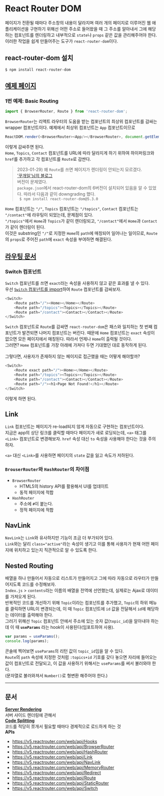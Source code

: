 # React Router DOM
페이지가 전환될 때마다 주소창의 내용이 달라지며 여러 개의 페이지로 이루어진 웹 애플리케이션을 구현하기 위해선 어떤 주소로 들어왔을 때 그 주소를 알아내서 그에 해당하는 컴포넌트를 렌더링하고 내부적으로 `state`나 `props` 같은 값을 관리해주어야 한다. 이러한 작업을 쉽게 만들어주는 도구가 `react-router-dom`이다.

## react-router-dom 설치
```
$ npm install react-router-dom
```
## [예제 페이지](https://v5.reactrouter.com/web/guides/quick-start)

### 1번 예제: Basic Routing
```js
import { BrowserRouter, Route } from 'react-router-dom';
```
`BrowserRouter`는 리액트 라우터의 도움을 받는 컴포넌트의 최상위 컴포넌트를 감싸는 wrapper 컴포넌트이다. 예제에서 최상위 컴포넌트는 `App` 컴포넌트이므로
```js
ReactDOM.render(<BrowserRouter><App/></BrowserRouter>, document.getElementById('root'));
```
이렇게 감싸주면 된다.  
`Home`, `Topics`, `Contact` 컴포넌트를 URL에 따라 달라지게 하기 위하여 하이퍼링크와 `href`를 추가하고 각 컴포넌트를 `Route`로 감싼다.
> 2023-01-29) 왜 `Route`를 쓰면 페이지가 렌더링이 안되는지 모르겠다.  
['꾸개일'님의 블로그](https://dev-h2.tistory.com/40)  
버전이 문제였다.  
`package.json`에서 react-router-dom의 6버전이 설치되어 있음을 알 수 있었다. 따라서 다음과 같이 downgrading 했다.  
` $ npm install react-router-dom@5.3.0`

`Home` 컴포넌트는 `"/"`, `Topics` 컴포넌트는 `"/topics"`, `Contact` 컴포넌트는 `"/contact"`에 라우팅이 되었는데, 문제점이 있다.  
`"/topics"`에서 `Home`과 `Topics`가 같이 렌더링되고, `"/contact"`에서 `Home`과 `Contact`가 같이 렌더링이 된다.  
이것은 substring인 `"/"`로 지정한 `Home`의 `path`에 매칭되어 일어나는 일이므로, `Route`의 `props`로 주어진 `path`에 `exact` 속성을 부여하면 해결된다.  

## [라우팅 문서](https://v5.reactrouter.com/web/api/Route)
### Switch 컴포넌트
`Switch` 컴포넌트를 쓰면 `exact`라는 속성을 사용하지 않고 같은 효과를 낼 수 있다.  
우선 <u>`Switch` 컴포넌트를 import</u>하여 `Route` 컴포넌트를 감싸보자.
```js
<Switch>
    <Route path="/"><Home></Home></Route>
    <Route path="/topics"><Topics></Topics></Route>
    <Route path="/contact"><Contact></Contact></Route>
</Switch>
```
`Switch` 컴포넌트로 `Route`를 감싸면 `react-router-dom`은 패스와 일치하는 첫 번째 컴포넌트가 발견되면 나머지 컴포넌트는 버린다. 때문에 `Home` 컴포넌트는 `exact` 속성이 없으면 모든 페이지에서 매칭된다. 따라서 언제나 `Home`이 출력될 것이다.  
그러면? `Home` 컴포넌트를 가장 아래에 가져다 두면 기대했던 대로 동작하게 된다.  
<br>
그렇다면, 사용자가 존재하지 않는 페이지로 접근했을 때는 어떻게 해야할까?  
```js
<Switch>
    <Route exact path="/"><Home></Home></Route>
    <Route path="/topics"><Topics></Topics></Route>
    <Route path="/contact"><Contact></Contact></Route>
    <Route path="/"><h1>Page Not Found!</h1></Route>
</Switch>
```
이렇게 하면 된다.

## Link
`Link` 컴포넌트는 페이지가 re-load되지 않게 자동으로 구현하는 컴포넌트이다.  
지금은 app의 상단 링크를 클릭할 때마다 페이지가 새로 로딩되는데, `<a>` 태그를 `<Link>` 컴포넌트로 변경해보자. `href` 속성 대신 `to` 속성을 사용해야 한다는 것을 주의하자.  

`<a>` 대신 `<Link>`를 사용하면 페이지의 `state` 값을 잃고 속도가 저하된다.

### `BrouserRouter`와 `HashRouter`의 차이점
* `BrowserRouter`
    * HTML5의 history API를 활용해서 UI를 업데이트
    * 동적 페이지에 적합
* `HashRouter`
    * 주소에 `#`이 붙는다.
    * 정적 페이지에 적합

## NavLink
`NavLink`는 `Link`와 유사하지만 기능이 조금 더 부가되어 있다.  
`Link`와는 달리 `class="active"`라는 속성이 생기고 이를 통해 사용자가 현재 어떤 페이지에 위치하고 있는지 직관적으로 알 수 있도록 한다.

## Nested Routing
배열을 하나 만들어서 자동으로 리스트가 만들어지고 그에 따라 자동으로 라우터가 만들어지도록 코드를 수정해보자.  
`Index.js` > `contents`라는 이름의 배열을 전역에 선언했는데, 실제로는 Ajax로 데이터를 가져오게 된다.  
반복적인 코드를 개선하기 위해 `Topic`이라는 컴포넌트를 추가했고, `Topic`의 하위 메뉴를 클릭하면 URL이 변경되는데, 이 때 `Topic` 컴포넌트에 `id` 값을 전달해서 `id`에 해당하는 데이터를 출력해야 한다.  
그러기 위해선 `Topic` 컴포넌트 안에서 주소에 있는 숫자 값(`topic_id`)을 알아내야 하는데 이 때 **`useParams`** 라는 hook이 사용된다(임포트하여 사용).  
```js
var params = useParams();
console.log(params);
```
콘솔에 찍어보면 `useParams`의 리턴 값이 `topic_id`임을 알 수 있다.  
`Route`의 `path` 속성에 지정한 것처럼 `:topics+id` 기호를 갖다 놓으면 자리에 들어오는 값이 컴포넌트로 전달되고, 이 값을 사용하기 위해서는 `useParams`를 써서 불러와야 한다.  
(문자열로 불러와져서 `Number()`로 형변환 해주어야 한다.)
___
## 문서
[**Server Rendering**](https://v5.reactrouter.com/web/guides/server-rendering)  
서버 사이드 렌더링에 관해서  
[**Code Splitting**](https://v5.reactrouter.com/web/guides/code-splitting)  
코드를 적당히 쪼개서 필요할 때마다 경제적으로 로드하게 하는 것  
**APIs**
* https://v5.reactrouter.com/web/api/Hooks
* https://v5.reactrouter.com/web/api/BrowserRouter
* https://v5.reactrouter.com/web/api/HashRouter
* https://v5.reactrouter.com/web/api/Link
* https://v5.reactrouter.com/web/api/NavLink
* https://v5.reactrouter.com/web/api/MemoryRouter
* https://v5.reactrouter.com/web/api/Redirect
* https://v5.reactrouter.com/web/api/Route
* https://v5.reactrouter.com/web/api/StaticRouter
* https://v5.reactrouter.com/web/api/Switch
